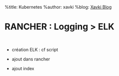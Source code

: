 %title: Kubernetes 
%author: xavki
%blog: [Xavki Blog](https://xavki.blog)


# RANCHER : Logging > ELK


<br>

* création ELK : cf script

* ajout dans rancher

* ajout index
